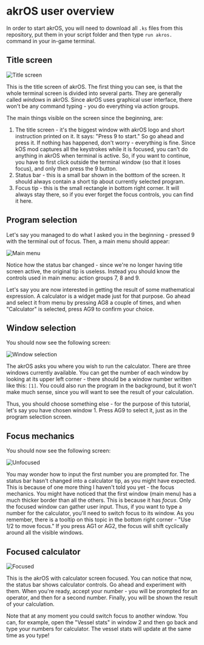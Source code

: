 # akrOS user overview

In order to start akrOS, you will need to download all `.ks` files from this repository, put them in your script
folder and then type `run akros.` command in your in-game terminal.

## Title screen

![Title screen](http://i.imgur.com/f0p8U5s.png)

This is the title screen of akrOS. The first thing you can see, is that the whole terminal screen is divided into
several parts. They are generally called *windows* in akrOS. Since akrOS uses graphical user interface, there won't
be any command typing - you do everything via action groups.

The main things visible on the screen since the beginning, are:
1. The title screen - it's the biggest window with akrOS logo and short instruction printed on it. It says: "Press
9 to start." So go ahead and press it. If nothing has happened, don't worry - everything is fine. Since kOS mod 
captures all the keystrokes while it is focused, you can't do anything in akrOS when terminal is active. So, if you
want to continue, you have to first click outside the terminal window (so that it loses focus), and only then press
the 9 button.
2. Status bar - this is a small bar shown in the botttom of the screen. It should always contain a short tip
about currently selected program.
3. Focus tip - this is the small rectangle in bottom right corner. It will always stay there, so if you ever forget
the focus controls, you can find it here.

## Program selection

Let's say you managed to do what I asked you in the beginning - pressed 9 with the terminal out of focus. Then, a
main menu should appear:

![Main menu](http://i.imgur.com/fMX5XW5.png)

Notice how the status bar changed - since we're no longer having title screen active, the original tip is useless.
Instead you should know the controls used in main menu: action groups 7, 8 and 9.

Let's say you are now interested in getting the result of some mathematical expression. A calculator is a widget
made just for that purpose. Go ahead and select it from menu by pressing AG8 a couple of times, and when 
"Calculator" is selected, press AG9 to confirm your choice.

## Window selection

You should now see the following screen:

![Window selection](http://i.imgur.com/ieIdXog.png)

The akrOS asks you where you wish to run the calculator. There are three windows currently available. You can get
the number of each window by looking at its upper left corner - there should be a window number written like this:
`[1]`. You could also run the program in the background, but it won't make much sense, since you will want to
see the result of your calculation.

Thus, you should choose something else - for the purpose of this tutorial, let's say you have chosen window 1.
Press AG9 to select it, just as in the program selection screen.

## Focus mechanics

You should now see the following screen:

![Unfocused](http://i.imgur.com/LnvoojU.png)

You may wonder how to input the first number you are prompted for. The status bar hasn't changed into a calculator
tip, as you might have expected. This is because of one more thing I haven't told you yet - the focus mechanics.
You might have noticed that the first window (main menu) has a much thicker border than all the others. This is
because it has *focus*. Only the focused window can gather user input. Thus, if you want to type a number
for the calculator, you'll need to switch focus to its window. As you remember, there is a tooltip on this topic
in the bottom right corner - "Use 1/2 to move focus." If you press AG1 or AG2, the focus will shift cyclically
around all the visible windows.

## Focused calculator

![Focused](http://i.imgur.com/PzOMoP4.png)

This is the akrOS with calculator screen focused. You can notice that now, the status bar shows calculator
controls. Go ahead and experiment with them. When you're ready, accept your number - you will be prompted for an
operator, and then for a second number. Finally, you will be shown the result of your calculation.

Note that at any moment you could switch focus to another window. You can, for example, open the "Vessel stats"
in window 2 and then go back and type your numbers for calculator. The vessel stats will update at the same
time as you type!
